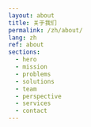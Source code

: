 ```yaml
---
layout: about
title: 关于我们
permalink: /zh/about/
lang: zh
ref: about
sections:
  - hero
  - mission
  - problems
  - solutions
  - team
  - perspective
  - services
  - contact
---
```

